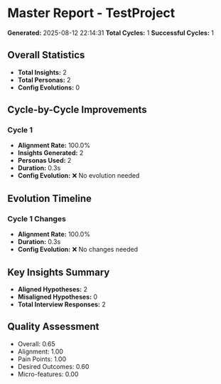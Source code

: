 # Master Report - TestProject

**Generated:** 2025-08-12 22:14:31
**Total Cycles:** 1
**Successful Cycles:** 1

## Overall Statistics

- **Total Insights:** 2
- **Total Personas:** 2
- **Config Evolutions:** 0

## Cycle-by-Cycle Improvements

### Cycle 1

- **Alignment Rate:** 100.0%
- **Insights Generated:** 2
- **Personas Used:** 2
- **Duration:** 0.3s
- **Config Evolution:** ❌ No evolution needed

## Evolution Timeline

### Cycle 1 Changes

- **Alignment Rate:** 100.0%
- **Duration:** 0.3s
- **Config Evolution:** ❌ No changes needed

## Key Insights Summary

- **Aligned Hypotheses:** 2
- **Misaligned Hypotheses:** 0
- **Total Interview Responses:** 2


## Quality Assessment

- Overall: 0.65
- Alignment: 1.00
- Pain Points: 1.00
- Desired Outcomes: 0.60
- Micro-features: 0.00
